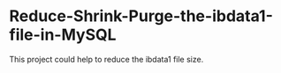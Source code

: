 # Reduce-Shrink-Purge-the-ibdata1-file-in-MySQL
This project could help to reduce the ibdata1 file size.
